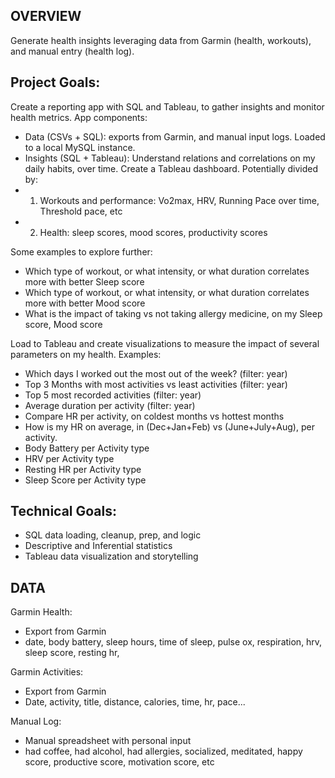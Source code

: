 ## OVERVIEW
Generate health insights leveraging data from Garmin (health, workouts), and manual entry (health log).

## Project Goals:
Create a reporting app with SQL and Tableau, to gather insights and monitor health metrics. App components:
- Data (CSVs + SQL): exports from Garmin, and manual input logs. Loaded to a local MySQL instance.
- Insights (SQL + Tableau): Understand relations and correlations on my daily habits, over time. Create a Tableau dashboard. Potentially divided by:
- 1) Workouts and performance: Vo2max, HRV, Running Pace over time, Threshold pace, etc
- 2) Health: sleep scores, mood scores, productivity scores

Some examples to explore further:
- Which type of workout, or what intensity, or what duration correlates more with better Sleep score
- Which type of workout, or what intensity, or what duration correlates more with better Mood score
- What is the impact of taking vs not taking allergy medicine, on my Sleep score, Mood score

Load to Tableau and create visualizations to measure the impact of several parameters on my health. Examples:
- Which days I worked out the most out of the week? (filter: year)
- Top 3 Months with most activities vs least activities (filter: year)
- Top 5 most recorded activities (filter: year)
- Average duration per activity (filter: year) 
- Compare HR per activity, on coldest months vs hottest months
- How is my HR on average, in (Dec+Jan+Feb) vs (June+July+Aug), per activity.
- Body Battery per Activity type
- HRV per Activity type
- Resting HR per Activity type
- Sleep Score per Activity type


## Technical Goals:
- SQL data loading, cleanup, prep, and logic
- Descriptive and Inferential statistics
- Tableau data visualization and storytelling 

## DATA
Garmin Health:
- Export from Garmin
- date, body battery, sleep hours, time of sleep, pulse ox, respiration, hrv, sleep score, resting hr, 

Garmin Activities:
- Export from Garmin
- Date, activity, title, distance, calories, time, hr, pace...

Manual Log:
- Manual spreadsheet with personal input
- had coffee, had alcohol, had allergies, socialized, meditated, happy score, productive score, motivation score, etc



